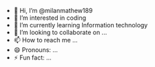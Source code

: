 - 👋 Hi, I’m @milanmathew189
- 👀 I’m interested in coding
- 🌱 I’m currently learning Information technology
- 💞️ I’m looking to collaborate on ...
- 📫 How to reach me ...
- 😄 Pronouns: ...
- ⚡ Fun fact: ...

<!---
milanmathew189/milanmathew189 is a ✨ special ✨ repository because its `README.md` (this file) appears on your GitHub profile.
You can click the Preview link to take a look at your changes.
--->

